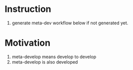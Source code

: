# Instruction
1. generate meta-dev workflow below if not generated yet.

# Motivation
1. meta-develop means develop to develop
2. meta-develop is also developed